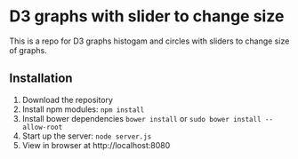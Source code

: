 # D3 graphs with slider to change size

This is a repo for D3 graphs histogam and circles with sliders to change size of graphs.

## Installation
1. Download the repository
2. Install npm modules: `npm install`
3. Install bower dependencies `bower install` or `sudo bower install --allow-root`
4. Start up the server: `node server.js`
5. View in browser at http://localhost:8080
